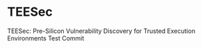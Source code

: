 # TEESec
TEESec: Pre-Silicon Vulnerability Discovery for Trusted Execution Environments
Test Commit
